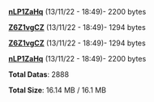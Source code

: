 [**nLP1ZaHq**](/data/nLP1ZaHq.txt) (13/11/22 - 18:49)- 2200 bytes

[**Z6Z1vgCZ**](/data/Z6Z1vgCZ.txt) (13/11/22 - 18:49)- 1294 bytes

[**Z6Z1vgCZ**](/data/Z6Z1vgCZ.txt) (13/11/22 - 18:49)- 1294 bytes

[**nLP1ZaHq**](/data/nLP1ZaHq.txt) (13/11/22 - 18:49)- 2200 bytes

**Total Datas**: 2888

**Total Size**: 16.14 MB / 16.1 MB
